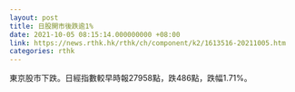```yaml
---
layout: post
title: 日股開市後跌逾1%
date: 2021-10-05 08:15:14.000000000 +08:00
link: https://news.rthk.hk/rthk/ch/component/k2/1613516-20211005.htm
categories: rthk
---
```


東京股市下跌。日經指數較早時報27958點，跌486點，跌幅1.71%。
